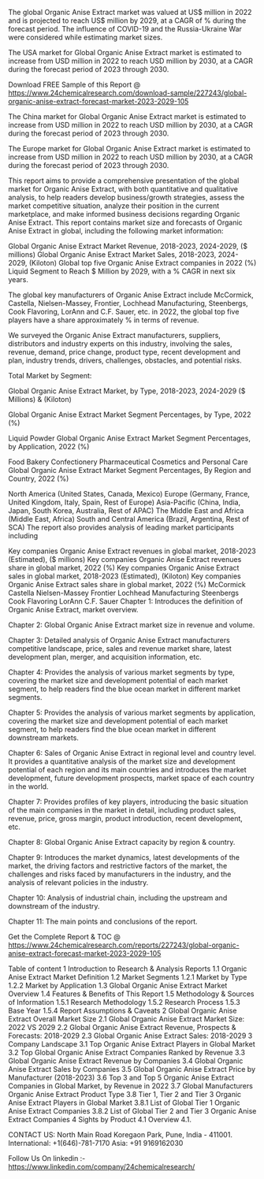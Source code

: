 The global Organic Anise Extract market was valued at US$ million in 2022 and is projected to reach US$ million by 2029, at a CAGR of % during the forecast period. The influence of COVID-19 and the Russia-Ukraine War were considered while estimating market sizes.

The USA market for Global Organic Anise Extract  market is estimated to increase from USD million in 2022 to reach USD million by 2030, at a CAGR during the forecast period of 2023 through 2030.

Download FREE Sample of this Report @ https://www.24chemicalresearch.com/download-sample/227243/global-organic-anise-extract-forecast-market-2023-2029-105

The China market for Global Organic Anise Extract market is estimated to increase from USD million in 2022 to reach USD million by 2030, at a CAGR during the forecast period of 2023 through 2030.

The Europe market for Global Organic Anise Extract market is estimated to increase from USD million in 2022 to reach USD million by 2030, at a CAGR during the forecast period of 2023 through 2030.

This report aims to provide a comprehensive presentation of the global market for Organic Anise Extract, with both quantitative and qualitative analysis, to help readers develop business/growth strategies, assess the market competitive situation, analyze their position in the current marketplace, and make informed business decisions regarding Organic Anise Extract. This report contains market size and forecasts of Organic Anise Extract in global, including the following market information:

Global Organic Anise Extract Market Revenue, 2018-2023, 2024-2029, ($ millions)
Global Organic Anise Extract Market Sales, 2018-2023, 2024-2029, (Kiloton)
Global top five Organic Anise Extract companies in 2022 (%)
Liquid Segment to Reach $ Million by 2029, with a % CAGR in next six years.

The global key manufacturers of Organic Anise Extract include McCormick, Castella, Nielsen-Massey, Frontier, Lochhead Manufacturing, Steenbergs, Cook Flavoring, LorAnn and C.F. Sauer, etc. in 2022, the global top five players have a share approximately % in terms of revenue.

We surveyed the Organic Anise Extract manufacturers, suppliers, distributors and industry experts on this industry, involving the sales, revenue, demand, price change, product type, recent development and plan, industry trends, drivers, challenges, obstacles, and potential risks.

Total Market by Segment:

Global Organic Anise Extract Market, by Type, 2018-2023, 2024-2029 ($ Millions) & (Kiloton)

Global Organic Anise Extract Market Segment Percentages, by Type, 2022 (%)

Liquid
Powder
Global Organic Anise Extract Market Segment Percentages, by Application, 2022 (%)

Food
Bakery
Confectionery
Pharmaceutical
Cosmetics and Personal Care
Global Organic Anise Extract Market Segment Percentages, By Region and Country, 2022 (%)

North America (United States, Canada, Mexico)
Europe (Germany, France, United Kingdom, Italy, Spain, Rest of Europe)
Asia-Pacific (China, India, Japan, South Korea, Australia, Rest of APAC)
The Middle East and Africa (Middle East, Africa)
South and Central America (Brazil, Argentina, Rest of SCA)
The report also provides analysis of leading market participants including

Key companies Organic Anise Extract revenues in global market, 2018-2023 (Estimated), ($ millions)
Key companies Organic Anise Extract revenues share in global market, 2022 (%)
Key companies Organic Anise Extract sales in global market, 2018-2023 (Estimated), (Kiloton)
Key companies Organic Anise Extract sales share in global market, 2022 (%)
McCormick
Castella
Nielsen-Massey
Frontier
Lochhead Manufacturing
Steenbergs
Cook Flavoring
LorAnn
C.F. Sauer
Chapter 1: Introduces the definition of Organic Anise Extract, market overview.

Chapter 2: Global Organic Anise Extract market size in revenue and volume.

Chapter 3: Detailed analysis of Organic Anise Extract manufacturers competitive landscape, price, sales and revenue market share, latest development plan, merger, and acquisition information, etc.

Chapter 4: Provides the analysis of various market segments by type, covering the market size and development potential of each market segment, to help readers find the blue ocean market in different market segments.

Chapter 5: Provides the analysis of various market segments by application, covering the market size and development potential of each market segment, to help readers find the blue ocean market in different downstream markets.

Chapter 6: Sales of Organic Anise Extract in regional level and country level. It provides a quantitative analysis of the market size and development potential of each region and its main countries and introduces the market development, future development prospects, market space of each country in the world.

Chapter 7: Provides profiles of key players, introducing the basic situation of the main companies in the market in detail, including product sales, revenue, price, gross margin, product introduction, recent development, etc.

Chapter 8: Global Organic Anise Extract capacity by region & country.

Chapter 9: Introduces the market dynamics, latest developments of the market, the driving factors and restrictive factors of the market, the challenges and risks faced by manufacturers in the industry, and the analysis of relevant policies in the industry.

Chapter 10: Analysis of industrial chain, including the upstream and downstream of the industry.

Chapter 11: The main points and conclusions of the report.

Get the Complete Report & TOC @ https://www.24chemicalresearch.com/reports/227243/global-organic-anise-extract-forecast-market-2023-2029-105

Table of content
1 Introduction to Research & Analysis Reports
1.1 Organic Anise Extract Market Definition
1.2 Market Segments
1.2.1 Market by Type
1.2.2 Market by Application
1.3 Global Organic Anise Extract Market Overview
1.4 Features & Benefits of This Report
1.5 Methodology & Sources of Information
1.5.1 Research Methodology
1.5.2 Research Process
1.5.3 Base Year
1.5.4 Report Assumptions & Caveats
2 Global Organic Anise Extract Overall Market Size
2.1 Global Organic Anise Extract Market Size: 2022 VS 2029
2.2 Global Organic Anise Extract Revenue, Prospects & Forecasts: 2018-2029
2.3 Global Organic Anise Extract Sales: 2018-2029
3 Company Landscape
3.1 Top Organic Anise Extract Players in Global Market
3.2 Top Global Organic Anise Extract Companies Ranked by Revenue
3.3 Global Organic Anise Extract Revenue by Companies
3.4 Global Organic Anise Extract Sales by Companies
3.5 Global Organic Anise Extract Price by Manufacturer (2018-2023)
3.6 Top 3 and Top 5 Organic Anise Extract Companies in Global Market, by Revenue in 2022
3.7 Global Manufacturers Organic Anise Extract Product Type
3.8 Tier 1, Tier 2 and Tier 3 Organic Anise Extract Players in Global Market
3.8.1 List of Global Tier 1 Organic Anise Extract Companies
3.8.2 List of Global Tier 2 and Tier 3 Organic Anise Extract Companies
4 Sights by Product
4.1 Overview
4.1.

CONTACT US:
North Main Road Koregaon Park, Pune, India - 411001.
International: +1(646)-781-7170
Asia: +91 9169162030

Follow Us On linkedin :- https://www.linkedin.com/company/24chemicalresearch/

